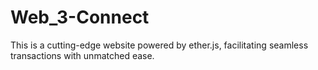 # Web_3-Connect
This is a cutting-edge website powered by ether.js, facilitating seamless transactions with unmatched ease.
